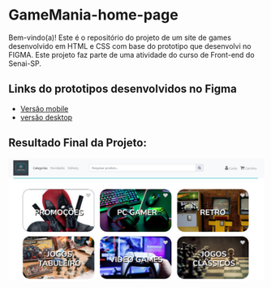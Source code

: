 # GameMania-home-page
Bem-vindo(a)! Este é o repositório do projeto de um site de games desenvolvido em HTML e CSS com base do prototipo que desenvolvi no FIGMA. Este projeto faz parte de uma atividade do curso de Front-end do Senai-SP.

## Links do prototipos desenvolvidos no Figma
- [Versão mobile](https://www.figma.com/file/7Qq5Z83YuwgITyUzrktvGw/Prot%C3%B3tipo-Game-Mania---DESKTOP?type=design&t=kAQxW93wggmRHqUR-6)
- [versão desktop](https://www.figma.com/file/TgE4T4BPueCrz9GqKjr3B5/Prot%C3%B3tipo-Game-Mania---MOBILE?type=design&t=kAQxW93wggmRHqUR-6)
 
## Resultado Final da Projeto:

![Visão da Página Inicial](https://raw.githubusercontent.com/tiagosfneves/projeto_GameMania/main/assets/print-page-categorias.png)
